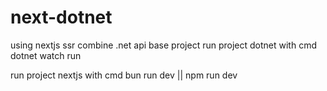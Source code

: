 # next-dotnet
using nextjs ssr combine .net api base project
run project dotnet with cmd dotnet watch run

run project nextjs with cmd bun run dev || npm run dev
